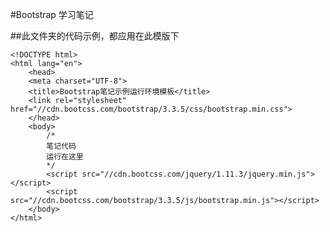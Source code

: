 #Bootstrap 学习笔记

##此文件夹的代码示例，都应用在此模版下




	<!DOCTYPE html>
	<html lang="en">
		<head>
		<meta charset="UTF-8">
		<title>Bootstrap笔记示例运行环境模板</title>
		<link rel="stylesheet" href="//cdn.bootcss.com/bootstrap/3.3.5/css/bootstrap.min.css">
		</head>
		<body>
			/*
			笔记代码
			运行在这里
			*/
			<script src="//cdn.bootcss.com/jquery/1.11.3/jquery.min.js"></script>
			<script src="//cdn.bootcss.com/bootstrap/3.3.5/js/bootstrap.min.js"></script>
		</body>
	</html>